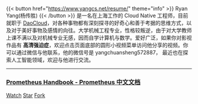 {{< button href="https://www.yangcs.net/resume/" theme="info" >}} Ryan Yang(杨传胜) {{< /button >}} 是一名在上海工作的 Cloud Native 工程师，目前就职于 [DaoCloud](http://www.daocloud.io/)，对各种事物都有深刻探寻的好奇心和善于考据的思维方式，以及对于美好事物及感情的向往。大学机械工程专业，性格较叛逆，由于对大学教师上课不满以及对机械专业无感，因而自学计算机与数学。爱好广泛，如果你对影视作品有 **高清强迫症**，欢迎点击页面底部的圆形小视频菜单访问他分享的视频。你可以通过微信与他联系，他的微信号是 yangchuansheng572887， 最近也在探索人工智能领域，欢迎与他进行交流。

----

### [Prometheus Handbook - Prometheus 中文文档](/prometheus/)

<a class="github-button" href="https://github.com/yangchuansheng/prometheus-handbook/subscription" data-icon="octicon-eye" data-size="large" data-show-count="true" aria-label="Watch yangchuansheng/prometheus-handbook on GitHub">Watch</a>
<a class="github-button" href="https://github.com/yangchuansheng/prometheus-handbook" data-icon="octicon-star" data-size="large" data-show-count="true" aria-label="Star yangchuansheng/prometheus-handbook on GitHub">Star</a>
<a class="github-button" href="https://github.com/yangchuansheng/prometheus-handbook/fork" data-icon="octicon-repo-forked" data-size="large" data-show-count="true" aria-label="Fork yangchuansheng/prometheus-handbook on GitHub">Fork</a>
